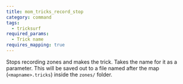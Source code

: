 ```yaml
---
title: mom_tricks_record_stop
category: command
tags:
  - tricksurf
required_params: 
  - Trick name
requires_mapping: true
---
```


Stops recording zones and makes the trick. Takes the name for it as a parameter. 
This will be saved out to a file named after the map (`<mapname>.tricks`) inside the `zones/` folder.
